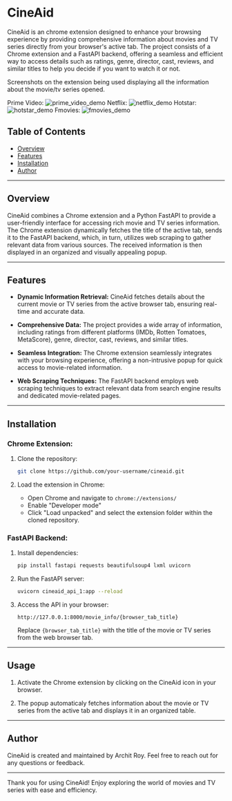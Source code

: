 # CineAid

CineAid is an chrome extension designed to enhance your browsing experience by providing comprehensive information about movies and TV series directly from your browser's active tab. The project consists of a Chrome extension and a FastAPI backend, offering a seamless and efficient way to access details such as ratings, genre, director, cast, reviews, and similar titles to help you decide if you want to watch it or not.

Screenshots on the extension being used displaying all the information about the movie/tv series opened.

Prime Video:
![prime_video_demo](https://github.com/Architroy17/CineAid/assets/91129894/d67b172a-47f1-4af5-83cd-a57ba28c5b96)
Netflix:
![netflix_demo](https://github.com/Architroy17/CineAid/assets/91129894/9d66031d-7ace-43e5-ab36-43d5b1ef0af8)
Hotstar:
![hotstar_demo](https://github.com/Architroy17/CineAid/assets/91129894/111e613d-cfeb-4f46-96c4-7ae0e8364834)
Fmovies:
![fmovies_demo](https://github.com/Architroy17/CineAid/assets/91129894/daafe0cc-2f1b-416f-a8c7-bfd970b9ae14)

## Table of Contents

- [Overview](#overview)
- [Features](#features)
- [Installation](#installation)
- [Author](#author)

---

## Overview

CineAid combines a Chrome extension and a Python FastAPI to provide a user-friendly interface for accessing rich movie and TV series information. The Chrome extension dynamically fetches the title of the active tab, sends it to the FastAPI backend, which, in turn, utilizes web scraping to gather relevant data from various sources. The received information is then displayed in an organized and visually appealing popup.

---

## Features

- **Dynamic Information Retrieval:** CineAid fetches details about the current movie or TV series from the active browser tab, ensuring real-time and accurate data.

- **Comprehensive Data:** The project provides a wide array of information, including ratings from different platforms (IMDb, Rotten Tomatoes, MetaScore), genre, director, cast, reviews, and similar titles.

- **Seamless Integration:** The Chrome extension seamlessly integrates with your browsing experience, offering a non-intrusive popup for quick access to movie-related information.

- **Web Scraping Techniques:** The FastAPI backend employs web scraping techniques to extract relevant data from search engine results and dedicated movie-related pages.

---

## Installation

### Chrome Extension:

1. Clone the repository:

   ```bash
   git clone https://github.com/your-username/cineaid.git
   ```

2. Load the extension in Chrome:
   - Open Chrome and navigate to `chrome://extensions/`
   - Enable "Developer mode"
   - Click "Load unpacked" and select the extension folder within the cloned repository.

### FastAPI Backend:

1. Install dependencies:

   ```bash
   pip install fastapi requests beautifulsoup4 lxml uvicorn
   ```

2. Run the FastAPI server:

   ```bash
   uvicorn cineaid_api_1:app --reload
   ```

3. Access the API in your browser:

   ```
   http://127.0.0.1:8000/movie_info/{browser_tab_title}
   ```

   Replace `{browser_tab_title}` with the title of the movie or TV series from the web browser tab.

---

## Usage

1. Activate the Chrome extension by clicking on the CineAid icon in your browser.

2. The popup automaticaly fetches information about the movie or TV series from the active tab and displays it in an organized table.

---



## Author

CineAid is created and maintained by Archit Roy. Feel free to reach out for any questions or feedback.

--- 

Thank you for using CineAid! Enjoy exploring the world of movies and TV series with ease and efficiency.




